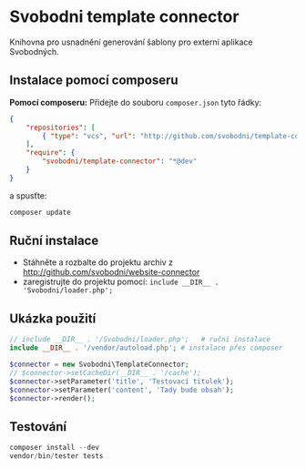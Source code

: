 Svobodni template connector
==========================

Knihovna pro usnadnění generování šablony pro externí aplikace Svobodných.


Instalace pomocí composeru
--------------------------

**Pomocí composeru:** Přidejte do souboru `composer.json` tyto řádky:

```json
{
    "repositories": [
        { "type": "vcs", "url": "http://github.com/svobodni/template-connector" }
    ],
    "require": {
        "svobodni/template-connector": "*@dev"
    }
}
```

a spusťte:

```sh
composer update
```


Ruční instalace
---------------

- Stáhněte a rozbalte do projektu archiv z http://github.com/svobodni/website-connector
- zaregistrujte do projektu pomocí: `include __DIR__ . 'Svobodni/loader.php';`



Ukázka použití
--------------

```php
// include __DIR__ . '/Svobodni/loader.php';   # ruční instalace
include __DIR__ . '/vendor/autoload.php'; # instalace přes composer

$connector = new Svobodni\TemplateConnector;
// $connector->setCacheDir(__DIR__ . '/cache');
$connector->setParameter('title', 'Testovací titulek');
$connector->setParameter('content', 'Tady bude obsah');
$connector->render();
```


Testování
---------

```php
composer install --dev
vendor/bin/tester tests
```



